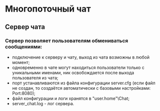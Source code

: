 # Многопоточный  чат

## Сервер чата

### Сервер позволяет пользователям обмениваться сообщениями:

* подключение к серверу и чату, выход из чата возможны в любой момент;
* одновременно в чате могут находиться пользователи только с уникальными именами, ник освобождается после выхода пользователя из чата;
* порт устанавливаются из файла конфигурации server.cfg (если файл не создан, то создаётся автоматически с базовыми настройками: Port:8080);
* файл конфигурации и логи хранятся в "user.home"\Chat;
* server_chat.log - лог сервера.

